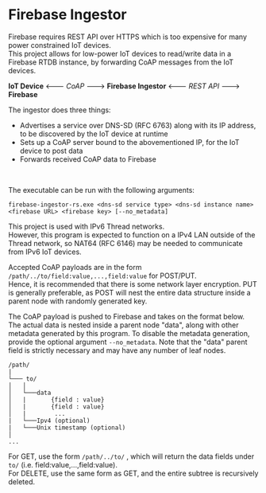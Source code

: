 # Firebase Ingestor

Firebase requires REST API over HTTPS which is too expensive for many power constrained IoT devices.<br>
This project allows for low-power IoT devices to read/write data in a Firebase RTDB instance, by forwarding CoAP messages from the IoT devices.

**IoT Device** <--- *CoAP* ---> **Firebase Ingestor** <--- *REST API* ---> **Firebase**

The ingestor does three things:
- Advertises a service over DNS-SD (RFC 6763) along with its IP address, to be discovered by the IoT device at runtime
- Sets up a CoAP server bound to the abovementioned IP, for the IoT device to post data
- Forwards received CoAP data to Firebase

<br>

The executable can be run with the following arguments:
```
firebase-ingestor-rs.exe <dns-sd service type> <dns-sd instance name> <firebase URL> <firebase key> [--no_metadata]
```

This project is used with IPv6 Thread networks.<br>
However, this program is expected to function on a IPv4 LAN outside of the Thread network, so NAT64 (RFC 6146) may be needed to communicate from IPv6 IoT devices.<br>

Accepted CoAP payloads are in the form `/path/../to/field:value,...,field:value` for POST/PUT.<br> Hence, it is recommended that there is some network layer encryption. PUT is generally preferable, as POST will nest the entire data structure inside a parent node with randomly generated key. <br>

The CoAP payload is pushed to Firebase and takes on the format below. The actual data is nested inside a parent node "data", along with other metadata generated by this program.
To disable the metadata generation, provide the optional argument `--no_metadata`. Note that the "data" parent field is strictly necessary and may have any number of leaf nodes.
```
/path/
|
└─── to/
│   │   
│   └───data
│   |       {field : value}
│   |       {field : value}
│   |        ...
|   └───Ipv4 (optional)
|   └───Unix timestamp (optional)
│   
...
```

For GET, use the form `/path/../to/` , which will return the data fields under `to/` (i.e. field:value,...,field:value).<br>
For DELETE, use the same form as GET, and the entire subtree is recursively deleted.
